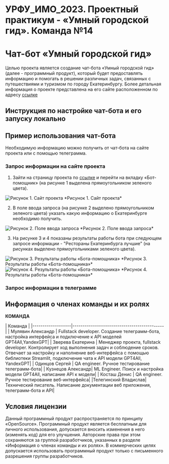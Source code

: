 # УРФУ_ИМО_2023. Проектный практикум - «Умный городской гид». Команда №14

# Чат-бот «Умный городской гид»
Целью проекта является создание чат-бота «Умный городской гид» (далее - программный продукт), который будет предоставлять информацию и помогать в решении различных задач, связанных с путешествиями и туризмом по городу Екатеринбургу.
Более детальная информация о проекте представлена на его сайте расположенном по адресу [ссылке](https://urfu-iml-2023-14-project-workshop.streamlit.app/)
## Инструкция по настройке чат-бота и его запуску локально


## Пример использования чат-бота

Необходимую информацию можно получить от чат-бота на сайте проекта или с помощью телеграмма.

### Запрос информации на сайте проекта
1. Зайти на страницу проекта по [ссылке](https://urfu-iml-2023-14-project-workshop.streamlit.app/) и перейти на вкладку «Бот-помощник» (на рисунке 1 выделена прямоугольником зеленого цвета).
<image src="/image_and_history_city/web.png" alt="Рисунок 1. Сайт проекта">
*Рисунок 1. Сайт проекта*

2. В поле ввода запроса (на рисунке 2 выделено прямоугольником зеленого цвета) указать какую информацию о Екатеринбурге необходимо получить.
<image src="/image_and_history_city/request_web_1.png" alt="Рисунок 2. Поле ввода запроса">
*Рисунок 2. Поле ввода запроса*


3. На рисунке 3 и 4 показаны результаты работы бота при следующем запросе информации - "Рестораны Екатеринбурга лучшие" (на рисунках выделено прямоугольниками зеленого цвета).
<image src="/image_and_history_city/result_web_1.png" alt="Рисунок 3. Результаты работы «Бота-помощника»">
*Рисунок 3. Результаты работы «Бота-помощника»*
<image src="/image_and_history_city/result_web_2.png" alt="Рисунок 4. Результаты работы «Бота-помощника»">
*Рисунок 4. Результаты работы «Бота-помощника»*


### Запрос информации в телеграмме

## Информация о членах команды и их ролях
**КОМАНДА**

| Команда  |
|-------------------|---------------------------------------------|
| Мулявин Александр | Fullstack developer. Создание телеграмм-бота, настройка интерфейса и подключение к API моделей GPT4All,YandexGPT|
| Зверева Екатерина | Менеджер проекта, fullstack developer. Контролирует ход выполнения задач и соблюдение сроков. Отвечает за настройку и наполнение веб-интерфейса с помощью библиотеки Streamlit, подключение чата к API модели GPT4All, YandexGPT|
| Одинцов Сергей    | QA engineer. Ручное тестирование телеграмм-бота|
| Кузнецов Александр| ML Engineer. Поиск и настройка модели GPT4All, написание API к модели|
| Косташ Денис      | QA engineer. Ручное тестирование веб-интерфейса|
|Телегинский Владислав| Технический писатель. Написание документации веб приложения, телеграмм-бота и API|

## Условия лицензии
Данный программный продукт распространяется по принципу «OpenSource». Программный продукт является бесплатным для личного использования, допускается вносить изменения в него (изменять код) для его улучшения. Авторские права при этом сохраняются за группой разработчиков, указанных в разделе «Информация о членах команды и их ролях».
В коммерческих целях допускается использовать программный продукт только с письменного разрешения группы разработчиков.
